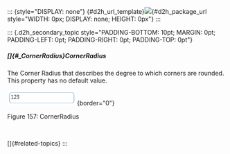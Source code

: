 ::: {style="DISPLAY: none"}
[](ms-xhelp:///?Id=d2h_url_template){#d2h_url_template}![](!package_url!){#d2h_package_url style="WIDTH: 0px; DISPLAY: none; HEIGHT: 0px"}
:::

::: {.d2h_secondary_topic style="PADDING-BOTTOM: 10pt; MARGIN: 0pt; PADDING-LEFT: 0pt; PADDING-RIGHT: 0pt; PADDING-TOP: 0pt"}
##### []{#_CornerRadius}CornerRadius

The Corner Radius that describes the degree to which corners are rounded. This property has no default value.

![](../ImagesExt/image261_67.png){border="0"}

Figure 157: CornerRadius

 

[]{#related-topics}
:::
